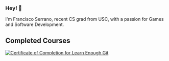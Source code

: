 ### Hey! 👋
I'm Francisco Serrano, recent CS grad from USC, with a passion for Games and Software Development.
<!--
**Frankiesc/Frankiesc** is a ✨ _special_ ✨ repository because its `README.md` (this file) appears on your GitHub profile.

Here are some ideas to get you started:

- 🔭 I’m currently working on ...
- 🌱 I’m currently learning ...
- 👯 I’m looking to collaborate on ...
- 🤔 I’m looking for help with ...
- 💬 Ask me about ...
- 📫 How to reach me: ...
- 😄 Pronouns: ...
- ⚡ Fun fact: ...
-->
## Completed Courses
<a href="https://www.learnenough.com/certificates/frankiejsc"><img src="https://www.learnenough.com/certificates/frankiejsc/git-tutorial.svg" alt="Certificate of Completion for Learn Enough Git"></a>

